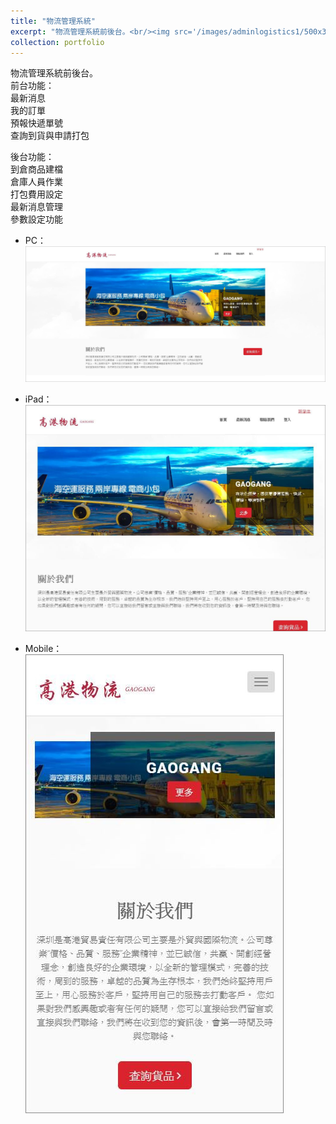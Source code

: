 ```yaml
---
title: "物流管理系統"
excerpt: "物流管理系統前後台。<br/><img src='/images/adminlogistics1/500x300.jpg'>"
collection: portfolio
---
```


物流管理系統前後台。<br/>
前台功能：<br/>
最新消息<br/>
我的訂單<br/>
預報快遞單號<br/>
查詢到貨與申請打包<br/>

後台功能：<br/>
到倉商品建檔<br/>
倉庫人員作業<br/>
打包費用設定<br/>
最新消息管理<br/>
參數設定功能<br/>

* PC：<br/>
<img src='/images/adminlogistics1/pc.jpg'><br/>

* iPad：<br/>
<img src='/images/adminlogistics1/ipad.jpg'><br/>

* Mobile：<br/>
<img src='/images/adminlogistics1/mobile.jpg'><br/>
